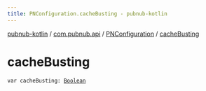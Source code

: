 ```yaml
---
title: PNConfiguration.cacheBusting - pubnub-kotlin
---
```


[pubnub-kotlin](../../index.html) / [com.pubnub.api](../index.html) / [PNConfiguration](index.html) / [cacheBusting](./cache-busting.html)

# cacheBusting

`var cacheBusting: `[`Boolean`](https://kotlinlang.org/api/latest/jvm/stdlib/kotlin/-boolean/index.html)